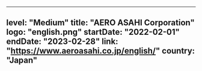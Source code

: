 
---
level: "Medium"
title: "AERO ASAHI Corporation"
logo: "english.png"
startDate: "2022-02-01"
endDate: "2023-02-28"
link: "https://www.aeroasahi.co.jp/english/"
country: "Japan"
---
